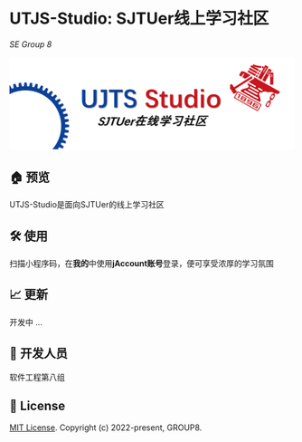 # UTJS-Studio: SJTUer线上学习社区

*SE Group 8*

![top_bar_img](/img/top_bar_i.png)

## 🏠 预览

UTJS-Studio是面向SJTUer的线上学习社区

## 🛠 使用

扫描小程序码，在**我的**中使用**jAccount账号**登录，便可享受浓厚的学习氛围

## 📈 更新

开发中 ...

## 👥 开发人员

软件工程第八组

## 📝 License

[MIT License](https://opensource.org/licenses/MIT). Copyright (c) 2022-present, GROUP8.
